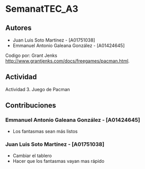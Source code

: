 # SemanatTEC_A3

## Autores

- Juan Luis Soto Martínez - [A01751038]
- Emmanuel Antonio Galeana González - [A01424645]

Codigo por: Grant  Jenks
<http://www.grantjenks.com/docs/freegames/pacman.html>.

## Actividad

Actividad 3. Juego de Pacman

## Contribuciones

### Emmanuel Antonio Galeana González - [A01424645]

- Los fantasmas sean más listos

### Juan Luis Soto Martínez - [A01751038]

- Cambiar el tablero
- Hacer que los fantasmas vayan mas rápido
